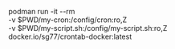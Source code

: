 podman run -it --rm \
-v $PWD/my-cron:/config/cron:ro,Z \
-v $PWD/my-script.sh:/config/my-script.sh:ro,Z \
docker.io/sg77/crontab-docker:latest